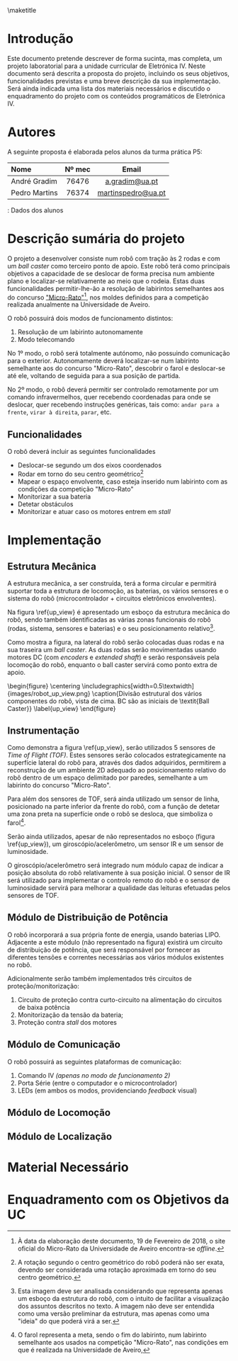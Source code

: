 \maketitle

# Introdução
Este documento pretende descrever de forma sucinta, mas completa, um projeto laboratorial para a unidade curricular de Eletrónica IV. Neste documento será descrita a proposta do projeto, incluindo os seus objetivos, funcionalidades previstas e uma breve descrição da sua implementação. Será ainda indicada uma lista dos materiais necessários e discutido o enquadramento do projeto com os conteúdos programáticos de Eletrónica IV.

# Autores
A seguinte proposta é elaborada pelos alunos da turma prática P5:

|Nome           |  Nº mec |   Email            |
|:--------------|:-------:|:------------------:|
|André Gradim   | 76476   | a.gradim@ua.pt     |
|Pedro Martins	 | 76374	  | martinspedro@ua.pt |

: Dados dos alunos

# Descrição sumária do projeto
O projeto a desenvolver consiste num robô com tração às 2 rodas e com um _ball caster_ como terceiro ponto de apoio. Este robô terá como principais objetivos a capacidade de se deslocar de forma precisa num ambiente plano e localizar-se relativamente ao meio que o rodeia. Estas duas funcionalidades permitir-lhe-ão a resolução de labirintos semelhantes aos do concurso ["Micro-Rato"](http://microrato.ua.pt/)[^1], nos moldes definidos para a competição realizada anualmente na Universidade de Aveiro.

O robô possuirá dois modos de funcionamento distintos:

1. Resolução de um labirinto autonomamente
2. Modo telecomando

No 1º modo, o robô será totalmente autónomo, não possuindo comunicação para o exterior. Autonomamente deverá localizar-se num labirinto semelhante aos do concurso "Micro-Rato", descobrir o farol e deslocar-se até ele, voltando de seguida para a sua posição de partida.

No 2º modo, o robô deverá permitir ser controlado remotamente por um comando infravermelhos, quer recebendo coordenadas para onde se deslocar, quer recebendo instruções genéricas, tais como: `andar para a frente`, `virar à direita`, `parar`, etc.


## Funcionalidades
O robô deverá incluir as seguintes funcionalidades

- Deslocar-se segundo um dos eixos coordenados
- Rodar em torno do seu centro geométrico[^2]
- Mapear o espaço envolvente, caso esteja inserido num labirinto com as condições da competição "Micro-Rato"
- Monitorizar a sua bateria
- Detetar obstáculos
- Monitorizar e atuar caso os motores entrem em _stall_

# Implementação

## Estrutura Mecânica
A estrutura mecânica, a ser construída, terá a forma circular e permitirá suportar toda a estrutura de locomoção, as baterias, os vários sensores e o sistema do robô (microcontrolador + circuitos eletrônicos envolventes).

Na figura \ref{up_view} é apresentado um esboço da estrutura mecânica do robô, sendo também identificadas as várias zonas funcionais do robô (rodas, sistema, sensores e baterias) e o seu posicionamento relativo[^3].

Como mostra a figura, na lateral do robô serão colocadas duas rodas e na sua traseira um _ball caster_. As duas rodas serão movimentadas usando motores DC (com _encoders_ e _extended shaft_) e serão responsáveis pela locomoção do robô, enquanto o ball caster servirá como ponto extra de apoio.

\begin{figure}
\centering
\includegraphics[width=0.5\textwidth]{images/robot_up_view.png}
\caption{Divisão estrutural dos vários componentes do robô, vista de cima. BC são as iniciais de \textit{Ball Caster}}
\label{up_view}
\end{figure}

## Instrumentação
Como demonstra a figura \ref{up_view}, serão utilizados 5 sensores de _Time of Flight (TOF)_. Estes sensores serão colocados estrategicamente na superfície lateral do robô para, através dos dados adquiridos, permitirem a reconstrução de um ambiente 2D adequado ao posicionamento relativo do robô dentro de um espaço delimitado por paredes, semelhante a um labirinto do concurso "Micro-Rato".

Para além dos sensores de TOF, será ainda utilizado um sensor de linha, posicionado na parte inferior da frente do robô, com a função de detetar uma zona preta na superfície onde o robô se desloca, que simboliza o farol[^4]. 

Serão ainda utilizados, apesar de não representados no esboço (figura \ref{up_view}), um giroscópio/acelerômetro, um sensor IR e um sensor de luminosidade. 

O giroscópio/acelerômetro será integrado num módulo capaz de indicar a posição absoluta do robô relativamente à sua posição inicial. O sensor de IR será utilizado para implementar o controlo remoto do robô e o sensor de luminosidade servirá para melhorar a qualidade das leituras efetuadas pelos sensores de TOF.


## Módulo de Distribuição de Potência
O robô incorporará a sua própria fonte de energia, usando baterias LIPO. Adjacente a este módulo (não representado na figura) existirá um circuito de distribuição de potência, que será responsável por fornecer as diferentes tensões e correntes necessárias aos vários módulos existentes no robô.

Adicionalmente serão também implementados três circuitos de proteção/monitorização:

1. Circuito de proteção contra curto-circuito na alimentação do circuitos de baixa potência
2. Monitorização da tensão da bateria;
3. Proteção contra _stall_ dos motores

## Módulo de Comunicação 
O robô possuirá as seguintes plataformas de comunicação:

1. Comando IV _(apenas no modo de funcionamento 2)_
2. Porta Série (entre o computador e o microcontrolador)
3. LEDs (em ambos os modos, providenciando _feedback_ visual)


## Módulo de Locomoção

## Módulo de Localização


# Material Necessário

# Enquadramento com os Objetivos da UC
 


[^1]: À data da elaboração deste documento, 19 de Fevereiro de 2018, o site oficial do Micro-Rato da Universidade de Aveiro encontra-se _offline_.

[^2]: A rotação segundo o centro geométrico do robô poderá não ser exata, devendo ser considerada uma rotação aproximada em torno do seu centro geométrico.

[^3]: Esta imagem deve ser analisada considerando que representa apenas um esboço da estrutura do robô, com o intuito de facilitar a visualização dos assuntos descritos no texto. A imagem não deve ser entendida como uma versão preliminar da estrutura, mas apenas como uma "ideia" do que poderá virá a ser.

[^4]: O farol representa a meta, sendo o fim do labirinto, num labirinto semelhante aos usados na competição "Micro-Rato", nas condições em que é realizada na Universidade de Aveiro,
